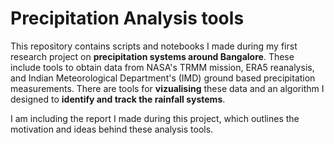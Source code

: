 # Precipitation Analysis tools
This repository contains scripts and notebooks I made during my first research project on **precipitation systems around Bangalore**. These include tools to obtain data from NASA's TRMM mission, ERA5 reanalysis, and Indian Meteorological Department's (IMD) ground based precipitation measurements. There are tools for **vizualising** these data and an algorithm I designed to **identify and track the rainfall systems**. 

I am including the report I made during this project, which outlines the motivation and ideas behind these analysis tools.
